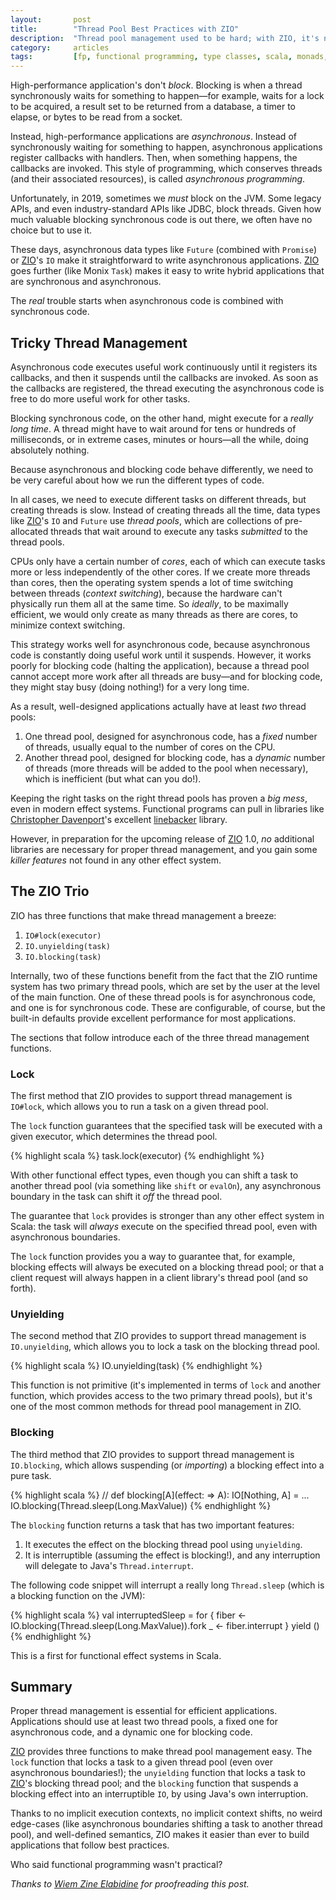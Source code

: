 ```yaml
---
layout:       post
title:        "Thread Pool Best Practices with ZIO"
description:  "Thread pool management used to be hard; with ZIO, it's now free."
category:     articles
tags:         [fp, functional programming, type classes, scala, monads, lenses, effects, reactive, scalaz, cats, mtl, monad transformers, zio]
---
```


High-performance application's don't _block_. Blocking is when a thread synchronously waits for something to happen&mdash;for example, waits for a lock to be acquired, a result set to be returned from a database, a timer to elapse, or bytes to be read from a socket.

Instead, high-performance applications are _asynchronous_. Instead of synchronously waiting for something to happen, asynchronous applications register callbacks with handlers. Then, when something happens, the callbacks are invoked. This style of programming, which conserves threads (and their associated resources), is called _asynchronous programming_.

Unfortunately, in 2019, sometimes we _must_ block on the JVM. Some legacy APIs, and even industry-standard APIs like JDBC, block threads. Given how much valuable blocking synchronous code is out there, we often have no choice but to use it.

These days, asynchronous data types like `Future` (combined with `Promise`) or [ZIO](https://github.com/scalaz/scalaz-zio)'s `IO` make it straightforward to write asynchronous applications. [ZIO](https://github.com/scalaz/scalaz-zio) goes further (like Monix `Task`) makes it easy to write hybrid applications that are synchronous and asynchronous.

The _real_ trouble starts when asynchronous code is combined with synchronous code.

## Tricky Thread Management

Asynchronous code executes useful work continuously until it registers its callbacks, and then it suspends until the callbacks are invoked. As soon as the callbacks are registered, the thread executing the asynchronous code is free to do more useful work for other tasks.

Blocking synchronous code, on the other hand, might execute for a _really long time_. A thread might have to wait around for tens or hundreds of milliseconds, or in extreme cases, minutes or hours&mdash;all the while, doing absolutely nothing.

Because asynchronous and blocking code behave differently, we need to be very careful about how we run the different types of code.

In all cases, we need to execute different tasks on different threads, but creating threads is slow. Instead of creating threads all the time, data types like [ZIO](https://github.com/scalaz/scalaz-zio)'s `IO` and `Future` use _thread pools_, which are collections of pre-allocated threads that wait around to execute any tasks _submitted_ to the thread pools.

CPUs only have a certain number of _cores_, each of which can execute tasks more or less independently of the other cores. If we create more threads than cores, then the operating system spends a lot of time switching between threads (_context switching_), because the hardware can't physically run them all at the same time. So _ideally_, to be maximally efficient, we would only create as many threads as there are cores, to minimize context switching.

This strategy works well for asynchronous code, because asynchronous code is constantly doing useful work until it suspends. However, it works poorly for blocking code (halting the application), because a thread pool cannot accept more work after all threads are busy&mdash;and for blocking code, they might stay busy (doing nothing!) for a very long time.

As a result, well-designed applications actually have at least _two_ thread pools:

1. One thread pool, designed for asynchronous code, has a _fixed_ number of threads, usually equal to the number of cores on the CPU.
2. Another thread pool, designed for blocking code, has a _dynamic_ number of threads (more threads will be added to the pool when necessary), which is inefficient (but what can you do!).

Keeping the right tasks on the right thread pools has proven a _big mess_, even in modern effect systems. Functional programs can pull in libraries like [Christopher Davenport](https://twitter.com/davenpcm)'s excellent [linebacker](https://github.com/ChristopherDavenport/linebacker) library.

However, in preparation for the upcoming release of [ZIO](https://github.com/scalaz/scalaz-zio) 1.0, _no_ additional libraries are necessary for proper thread management, and you gain some _killer features_ not found in any other effect system.

## The ZIO Trio

ZIO has three functions that make thread management a breeze:

1. `IO#lock(executor)`
2. `IO.unyielding(task)`
3. `IO.blocking(task)`

Internally, two of these functions benefit from the fact that the ZIO runtime system has two primary thread pools, which are set by the user at the level of the main function. One of these thread pools is for asynchronous code, and one is for synchronous code. These are configurable, of course, but the built-in defaults provide excellent performance for most applications.

The sections that follow introduce each of the three thread management functions.

### Lock

The first method that ZIO provides to support thread management is `IO#lock`, which allows you to run a task on a given thread pool.

The `lock` function guarantees that the specified task will be executed with a given executor, which determines the thread pool.

{% highlight scala %}
task.lock(executor)
{% endhighlight %}

With other functional effect types, even though you can shift a task to another thread pool (via something like `shift` or `evalOn`), any asynchronous boundary in the task can shift it _off_ the thread pool.

The guarantee that `lock` provides is stronger than any other effect system in Scala: the task will _always_ execute on the specified thread pool, even with asynchronous boundaries.

The `lock` function provides you a way to guarantee that, for example, blocking effects will always be executed on a blocking thread pool; or that a client request will always happen in a client library's thread pool (and so forth).

### Unyielding

The second method that ZIO provides to support thread management is `IO.unyielding`, which allows you to lock a task on the blocking thread pool.

{% highlight scala %}
IO.unyielding(task)
{% endhighlight %}

This function is not primitive (it's implemented in terms of `lock` and another function, which provides access to the two primary thread pools), but it's one of the most common methods for thread pool management in ZIO.

### Blocking

The third method that ZIO provides to support thread management is `IO.blocking`, which allows suspending (or _importing_) a blocking effect into a pure task.

{% highlight scala %}
// def blocking[A](effect: => A): IO[Nothing, A] = ...
IO.blocking(Thread.sleep(Long.MaxValue))
{% endhighlight %}

The `blocking` function returns a task that has two important features:

1. It executes the effect on the blocking thread pool using `unyielding`.
2. It is interruptible (assuming the effect is blocking!), and any interruption will delegate to Java's `Thread.interrupt`.

The following code snippet will interrupt a really long `Thread.sleep` (which is a blocking function on the JVM):

{% highlight scala %}
val interruptedSleep =
  for {
    fiber <- IO.blocking(Thread.sleep(Long.MaxValue)).fork
    _     <- fiber.interrupt
  } yield ()
{% endhighlight %}

This is a first for functional effect systems in Scala.

## Summary 

Proper thread management is essential for efficient applications. Applications should use at least two thread pools, a fixed one for asynchronous code, and a dynamic one for blocking code.

[ZIO](https://github.com/scalaz/scalaz-zio) provides three functions to make thread pool management easy. The `lock` function that locks a task to a given thread pool (even over asynchronous boundaries!); the `unyielding` function that locks a task to [ZIO](https://github.com/scalaz/scalaz-zio)'s blocking thread pool; and the `blocking` function that suspends a blocking effect into an interruptible `IO`, by using Java's own interruption.

Thanks to no implicit execution contexts, no implicit context shifts, no weird edge-cases (like asynchronous boundaries shifting a task to another thread pool), and well-defined semantics, ZIO makes it easier than ever to build applications that follow best practices.

Who said functional programming wasn't practical?

_Thanks to [Wiem Zine Elabidine](http://twitter.com/wiemzin) for proofreading this post._
